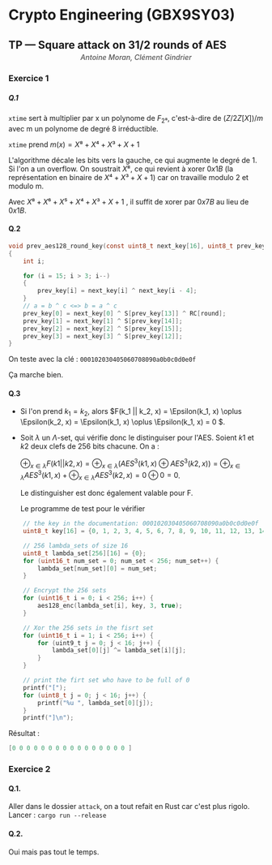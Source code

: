 # Crypto Engineering (GBX9SY03)
## TP — Square attack on 31/2 rounds of AES

<p style="text-align:center; font-style:italic; margin-top:-1em; font-weight:500; color:#555/*; font-size: 1.2em*/"> Antoine Moran, Clément Gindrier</p>

### Exercice 1

##### Q.1

`xtime` sert à multiplier par x un polynome de $F_{2⁸}$, c'est-à-dire de $(Z/2Z[X])/m$ avec m un polynome de degré 8 irréductible.

`xtime` prend $m(x) = X⁸ + X⁴ + X³ + X + 1$

L'algorithme décale les bits vers la gauche, ce qui augmente le degré de 1. Si l'on a un overflow. On soustrait $X⁸$, ce qui revient à xorer $0x1B$ (la représentation en binaire de $X⁴ + X³ + X + 1$) car on travaille modulo 2 et modulo m.

Avec $X⁸ + X⁶ + X⁵ + X⁴ + X³ + X + 1$ , il suffit de xorer par $0x7B$  au lieu de $0x1B$.

#### Q.2

```c
void prev_aes128_round_key(const uint8_t next_key[16], uint8_t prev_key[16], int round)
{
	int	i;

	for (i = 15; i > 3; i--)
	{
		prev_key[i] = next_key[i] ^ next_key[i - 4];
	} 
    // a = b ^ c <=> b = a ^ c
	prev_key[0] = next_key[0] ^ S[prev_key[13]] ^ RC[round];
	prev_key[1] = next_key[1] ^ S[prev_key[14]];
	prev_key[2] = next_key[2] ^ S[prev_key[15]];
	prev_key[3] = next_key[3] ^ S[prev_key[12]];
}
```

On teste avec la clé : `000102030405060708090a0b0c0d0e0f`

Ça marche bien.

#### Q.3

- Si l'on prend $k_1 = k_2$, alors  $F(k_1 || k_2, x) = \Epsilon(k_1, x) \oplus \Epsilon(k_2, x) = \Epsilon(k_1, x) \oplus \Epsilon(k_1, x) = 0 $.

- Soit $\lambda$ un $\Lambda$-set, qui vérifie donc le distinguiser pour l'AES. Soient $k1$ et $k2$  deux clefs de 256 bits chacune. On a :

  $\oplus_{x \in \lambda} F(k1 || k2, x) = \oplus_{x \in \lambda} (AES^3(k1, x) \oplus AES^3(k2, x)) = \oplus_{x \in \lambda} AES^3(k1, x) + \oplus_{x \in \lambda} AES^3(k2, x) = 0 \oplus 0 = 0$.

  

  Le distinguisher est donc également valable pour F. 
  
  Le programme de test pour le vérifier

```c
	// the key in the documentation: 000102030405060708090a0b0c0d0e0f
	uint8_t key[16] = {0, 1, 2, 3, 4, 5, 6, 7, 8, 9, 10, 11, 12, 13, 14, 15};

	// 256 lambda_sets of size 16
	uint8_t lambda_set[256][16] = {0};
	for (uint16_t num_set = 0; num_set < 256; num_set++) {
		lambda_set[num_set][0] = num_set;
	}

	// Encrypt the 256 sets
	for (uint16_t i = 0; i < 256; i++) {
		aes128_enc(lambda_set[i], key, 3, true);
	}

	// Xor the 256 sets in the fisrt set
	for (uint16_t i = 1; i < 256; i++) {
		for (uint9_t j = 0; j < 16; j++) {
			lambda_set[0][j] ^= lambda_set[i][j];
		}
	}

	// print the firt set who have to be full of 0
	printf("[");
	for (uint8_t j = 0; j < 16; j++) {
		printf("%u ", lambda_set[0][j]);
	}
	printf("]\n");
```

Résultat :

```c
[0 0 0 0 0 0 0 0 0 0 0 0 0 0 0 0 ]
```



### Exercice 2

#### Q.1.

Aller dans le dossier `attack`, on a tout refait en Rust car c'est plus rigolo. Lancer : `cargo run --release`

#### Q.2.

Oui mais pas tout le temps.
